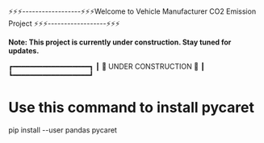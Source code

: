 ⚡⚡⚡------------------⚡⚡⚡Welcome to Vehicle Manufacturer CO2 Emission Project ⚡⚡⚡------------------⚡⚡⚡

**Note: This project is currently under construction. Stay tuned for updates.**

┏━━━━━━━━━━━━━━━━━━┓
┃  🚧 UNDER CONSTRUCTION 🚧  ┃
┗━━━━━━━━━━━━━━━━━━┛


# Use this command to install pycaret
pip install --user pandas pycaret
